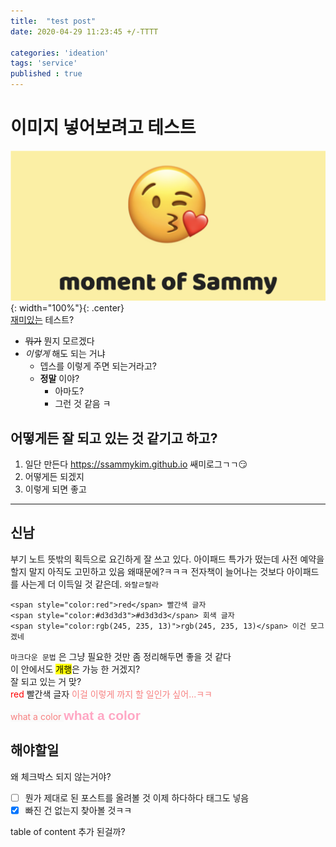 ```yaml
---
title:  "test post"
date: 2020-04-29 11:23:45 +/-TTTT

categories: 'ideation'
tags: 'service'
published : true
---
```

<!-- image: /images/ideation.png -->
<!--   
image: 
  path: /images/so-simple-sample-image-5.jpg
  thumbnail: /images/so-simple-sample-image-5-400x200.jpg
  caption: "Photo from [WeGraphics](http://wegraphics.net/downloads/free-ultimate-blurred-background-pack/)"
-->



# 이미지 넣어보려고 테스트
![input](/images/moment_of_sammy.png){: width="100%"}{: .center}  
<u>재미있는</u> 테스트?  
- ~~뭐가~~ 뭔지 모르겠다
- _이렇게_ 해도 되는 거냐
  * 뎁스를 이렇게 주면 되는거라고?
  * **정말** 이야?
    + 아마도?
    + 그런 것 같음 ㅋ

## 어떻게든 잘 되고 있는 것 같기고 하고?
1. 일단 만든다 <https://ssammykim.github.io> 쌔미로그ㄱㄱ:smirk:
2. 어떻게든 되겠지
3. 이렇게 되면 좋고
  
***
  
## 신남
부기 노트 뜻밖의 획득으로 요긴하게 잘 쓰고 있다. 아이패드 특가가 떴는데 사전 예약을 할지 말지 아직도 고민하고 있음 왜때문에?ㅋㅋㅋ 전자책이 늘어나는 것보다 아이패드를 사는게 더 이득일 것 같은데. <code class="highlighter-rouge">와랄ㄹ랄라</code>  

```
<span style="color:red">red</span> 빨간색 글자
<span style="color:#d3d3d3">#d3d3d3</span> 회색 글자
<span style="color:rgb(245, 235, 13)">rgb(245, 235, 13)</span> 이건 모그겠네
```  

`마크다운 문법` 은 그냥 필요한 것만 좀 정리해두면 좋을 것 같다  
이 안에서도 <mark>개행</mark>은 가능 한 거겠지?  
잘 되고 있는 거 맞?  
<span style="color:red">red</span> 빨간색 글자 
<span style="color:#F78181">이걸 이렇게 까지 할 일인가 싶어...ㅋㅋ</span>

<span style=" font:normal 1.5em/1em; color:#F78181;background-color:#FAFAFA">
what a color
</span>  
<span style=" font: 700 1.5em/1em Montserrat, sans-serif; color:#ffa7c4">
what a color
</span>


## 해야할일
왜 체크박스 되지 않는거야?  
- [ ] 뭔가 제대로 된 포스트를 올려볼 것 이제 하다하다 태그도 넣음
- [x] 빠진 건 없는지 찾아볼 것ㅋㅋ

table of content 추가 된걸까?
